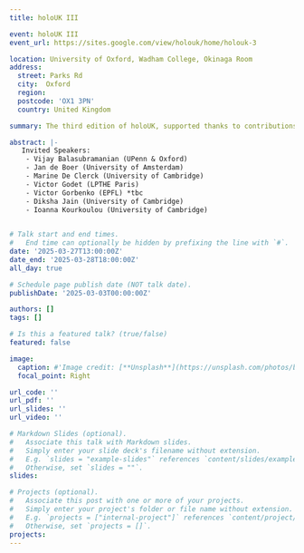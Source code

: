 ```yaml
---
title: holoUK III

event: holoUK III
event_url: https://sites.google.com/view/holouk/home/holouk-3

location: University of Oxford, Wadham College, Okinaga Room
address:
  street: Parks Rd 
  city:  Oxford
  region: 
  postcode: 'OX1 3PN'
  country: United Kingdom

summary: The third edition of holoUK, supported thanks to contributions from Wadham College and FPUK; organized in collaboration with Damian Galante, Felix Haehl, and Mark Mezei.

abstract: |-
   Invited Speakers: 
    - Vijay Balasubramanian (UPenn & Oxford)
    - Jan de Boer (University of Amsterdam)
    - Marine De Clerck (University of Cambridge)
    - Victor Godet (LPTHE Paris)
    - Victor Gorbenko (EPFL) *tbc
    - Diksha Jain (University of Cambridge)
    - Ioanna Kourkoulou (University of Cambridge)
            

# Talk start and end times.
#   End time can optionally be hidden by prefixing the line with `#`.
date: '2025-03-27T13:00:00Z'
date_end: '2025-03-28T18:00:00Z'
all_day: true

# Schedule page publish date (NOT talk date).
publishDate: '2025-03-03T00:00:00Z'

authors: []
tags: []

# Is this a featured talk? (true/false)
featured: false

image:
  caption: #'Image credit: [**Unsplash**](https://unsplash.com/photos/bzdhc5b3Bxs)'
  focal_point: Right

url_code: ''
url_pdf: ''
url_slides: ''
url_video: ''

# Markdown Slides (optional).
#   Associate this talk with Markdown slides.
#   Simply enter your slide deck's filename without extension.
#   E.g. `slides = "example-slides"` references `content/slides/example-slides.md`.
#   Otherwise, set `slides = ""`.
slides:

# Projects (optional).
#   Associate this post with one or more of your projects.
#   Simply enter your project's folder or file name without extension.
#   E.g. `projects = ["internal-project"]` references `content/project/deep-learning/index.md`.
#   Otherwise, set `projects = []`.
projects:
---
```



